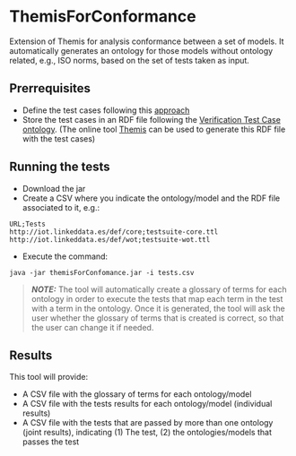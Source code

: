 # ThemisForConformance
Extension of Themis for analysis conformance between a set of models. It automatically generates an ontology for those models without ontology related, e.g., ISO norms, based on the set of tests taken as input.


## Prerrequisites
* Define the test cases following this [approach](https://link.springer.com/chapter/10.1007/978-3-030-03667-6_8)
* Store the test cases in an RDF file following the [Verification Test Case ontology](https://w3id.org/def/vtc#). (The online tool [Themis](http://themis.linkeddata.es) can be used to generate this RDF file with the test cases)

## Running the tests

* Download the jar
* Create a CSV where you indicate the ontology/model and the RDF file associated to it, e.g.:
```
URL;Tests
http://iot.linkeddata.es/def/core;testsuite-core.ttl
http://iot.linkeddata.es/def/wot;testsuite-wot.ttl
```


* Execute the command: 
```
java -jar themisForConfomance.jar -i tests.csv
```
> **_NOTE:_**  The tool will automatically create a glossary of terms for each ontology in order to execute the tests that map each term in the test with a term in the ontology. Once it is generated, the tool will ask the user whether the glossary of terms that is created is correct, so that the user can change it if needed.

## Results
This tool will provide: 
* A CSV file with the glossary of terms for each ontology/model
* A CSV file with the tests results for each ontology/model (individual results)
* A CSV file with the tests that are passed by more than one ontology (joint results), indicating (1) The test, (2) the ontologies/models that passes the test

